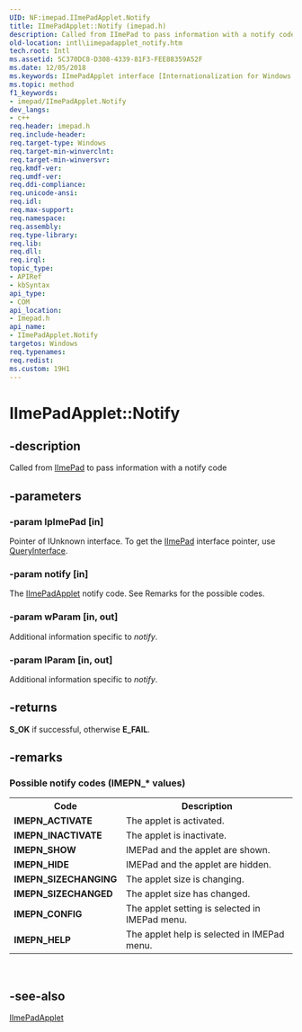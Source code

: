 ```yaml
---
UID: NF:imepad.IImePadApplet.Notify
title: IImePadApplet::Notify (imepad.h)
description: Called from IImePad to pass information with a notify code.
old-location: intl\iimepadapplet_notify.htm
tech.root: Intl
ms.assetid: 5C370DC8-D308-4339-81F3-FEE88359A52F
ms.date: 12/05/2018
ms.keywords: IImePadApplet interface [Internationalization for Windows Applications],Notify method, IImePadApplet.Notify, IImePadApplet::Notify, Notify, Notify method [Internationalization for Windows Applications], Notify method [Internationalization for Windows Applications],IImePadApplet interface, imepad/IImePadApplet::Notify, intl.iimepadapplet_notify
ms.topic: method
f1_keywords:
- imepad/IImePadApplet.Notify
dev_langs:
- c++
req.header: imepad.h
req.include-header: 
req.target-type: Windows
req.target-min-winverclnt: 
req.target-min-winversvr: 
req.kmdf-ver: 
req.umdf-ver: 
req.ddi-compliance: 
req.unicode-ansi: 
req.idl: 
req.max-support: 
req.namespace: 
req.assembly: 
req.type-library: 
req.lib: 
req.dll: 
req.irql: 
topic_type:
- APIRef
- kbSyntax
api_type:
- COM
api_location:
- Imepad.h
api_name:
- IImePadApplet.Notify
targetos: Windows
req.typenames: 
req.redist: 
ms.custom: 19H1
---
```


# IImePadApplet::Notify


## -description


Called from <a href="https://docs.microsoft.com/windows/desktop/api/imepad/nn-imepad-iimepad">IImePad</a> to pass information with a notify code


## -parameters




### -param lpImePad [in]

Pointer of IUnknown interface. To get the <a href="https://docs.microsoft.com/windows/desktop/api/imepad/nn-imepad-iimepad">IImePad</a> interface pointer, use <a href="https://docs.microsoft.com/windows/desktop/api/unknwn/nf-unknwn-iunknown-queryinterface(q_)">QueryInterface</a>.


### -param notify [in]

The <a href="https://docs.microsoft.com/windows/desktop/api/imepad/nn-imepad-iimepadapplet">IImePadApplet</a> notify code. See Remarks for the possible codes.


### -param wParam [in, out]

Additional information specific to <i>notify</i>.


### -param lParam [in, out]

Additional information specific to <i>notify</i>.


## -returns



<b>S_OK</b> if successful, otherwise <b>E_FAIL</b>.




## -remarks



<h3><a id="Possible_notify_codes__IMEPN___values_"></a><a id="possible_notify_codes__imepn___values_"></a><a id="POSSIBLE_NOTIFY_CODES__IMEPN___VALUES_"></a>Possible notify codes (<b>IMEPN_*</b> values)</h3>

<table>
<tr>
<th>Code</th>
<th>Description</th>
</tr>
<tr>
<td><b>IMEPN_ACTIVATE</b></td>
<td>The applet is activated.</td>
</tr>
<tr>
<td><b>IMEPN_INACTIVATE</b></td>
<td>The applet is inactivate.</td>
</tr>
<tr>
<td><b>IMEPN_SHOW</b></td>
<td>IMEPad and the applet are shown.</td>
</tr>
<tr>
<td><b>IMEPN_HIDE</b></td>
<td>IMEPad and the applet are hidden.</td>
</tr>
<tr>
<td><b>IMEPN_SIZECHANGING</b></td>
<td>The applet size is changing.</td>
</tr>
<tr>
<td><b>IMEPN_SIZECHANGED</b></td>
<td>The applet size has changed.</td>
</tr>
<tr>
<td><b>IMEPN_CONFIG</b></td>
<td>The applet setting is selected in IMEPad menu.</td>
</tr>
<tr>
<td><b>IMEPN_HELP</b></td>
<td>The applet help is selected in IMEPad menu.</td>
</tr>
</table>
 






## -see-also




<a href="https://docs.microsoft.com/windows/desktop/api/imepad/nn-imepad-iimepadapplet">IImePadApplet</a>
 

 

